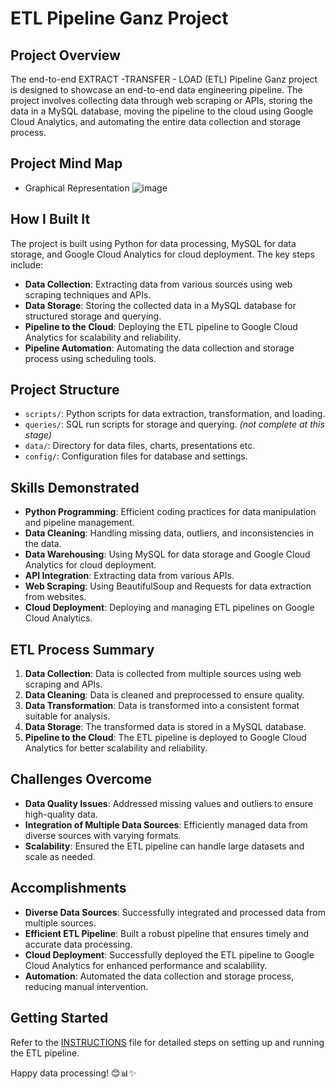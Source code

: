 # ETL Pipeline Ganz Project

## Project Overview
The end-to-end EXTRACT -TRANSFER - LOAD (ETL) Pipeline Ganz project is designed to showcase an end-to-end data engineering pipeline. The project involves collecting data through web scraping or APIs, storing the data in a MySQL database, moving the pipeline to the cloud using Google Cloud Analytics, and automating the entire data collection and storage process.

## Project Mind Map
- Graphical Representation
![image](https://github.com/user-attachments/assets/1fc3f4fc-4f6d-47cc-a894-d5ff5b098003)

## How I Built It
The project is built using Python for data processing, MySQL for data storage, and Google Cloud Analytics for cloud deployment. The key steps include:
- **Data Collection**: Extracting data from various sources using web scraping techniques and APIs.
- **Data Storage**: Storing the collected data in a MySQL database for structured storage and querying.
- **Pipeline to the Cloud**: Deploying the ETL pipeline to Google Cloud Analytics for scalability and reliability.
- **Pipeline Automation**: Automating the data collection and storage process using scheduling tools.

## Project Structure
- `scripts/`: Python scripts for data extraction, transformation, and loading.
- `queries/`: SQL run scripts for storage and querying. _(not complete at this stage)_
- `data/`: Directory for data files, charts, presentations etc.
- `config/`: Configuration files for database and settings.

## Skills Demonstrated
- **Python Programming**: Efficient coding practices for data manipulation and pipeline management.
- **Data Cleaning**: Handling missing data, outliers, and inconsistencies in the data.
- **Data Warehousing**: Using MySQL for data storage and Google Cloud Analytics for cloud deployment.
- **API Integration**: Extracting data from various APIs.
- **Web Scraping**: Using BeautifulSoup and Requests for data extraction from websites.
- **Cloud Deployment**: Deploying and managing ETL pipelines on Google Cloud Analytics.

## ETL Process Summary
1. **Data Collection**: Data is collected from multiple sources using web scraping and APIs.
2. **Data Cleaning**: Data is cleaned and preprocessed to ensure quality.
3. **Data Transformation**: Data is transformed into a consistent format suitable for analysis.
4. **Data Storage**: The transformed data is stored in a MySQL database.
5. **Pipeline to the Cloud**: The ETL pipeline is deployed to Google Cloud Analytics for better scalability and reliability.

## Challenges Overcome
- **Data Quality Issues**: Addressed missing values and outliers to ensure high-quality data.
- **Integration of Multiple Data Sources**: Efficiently managed data from diverse sources with varying formats.
- **Scalability**: Ensured the ETL pipeline can handle large datasets and scale as needed.

## Accomplishments
- **Diverse Data Sources**: Successfully integrated and processed data from multiple sources.
- **Efficient ETL Pipeline**: Built a robust pipeline that ensures timely and accurate data processing.
- **Cloud Deployment**: Successfully deployed the ETL pipeline to Google Cloud Analytics for enhanced performance and scalability.
- **Automation**: Automated the data collection and storage process, reducing manual intervention.

## Getting Started
Refer to the [INSTRUCTIONS](https://github.com/IstinNew/ETL-Pipeline-Ganz-Project/blob/main/INSTRUCTIONS.md) file for detailed steps on setting up and running the ETL pipeline.

Happy data processing! 😊📊✨

